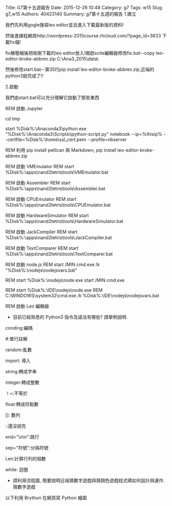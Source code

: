 Title: G7第十五週報告
Date: 2015-12-26 10:48
Category: g7
Tags: w15
Slug: g7_w15
Authors: 40423140
Summary: g7第十五週的報告
1.建立

我們先利用gogle搜尋leo editor並且進入下載最新版的資料!

然後進課程網頁http://wordpress-2015course.rhcloud.com/?page_id=3633 下載fix檔!


fix解壓縮後把剛剛下載的ieo editor放入!開啟scite編輯器修改fix.bat--copy leo-editor-broke-abbrev.zip C:\Ana3_2015\data\

然後修改start.bat--第35行pip install leo-editor-broke-abbrev.zip,近端的python3就完成了!!

2.啟動

我們由start.bat可以充分理解它啟動了那些東西

REM 啟動 Jupyter

cd tmp

start %Disk%:\Anaconda3\python.exe "%Disk%:\Anaconda3\Scripts\ipython-script.py" notebook --ip=%thisip% --certfile=%Disk%:\home\ssl_cert.pem --profile=nbserver

REM 利用 pip install pelilcan 與 Markdown,
pip install leo-editor-broke-abbrev.zip

REM 啟動 VMEmulator
REM start %Disk%:\apps\nand2tetris\tools\VMEmulator.bat

REM 啟動 Assembler
REM start %Disk%:\apps\nand2tetris\tools\Assembler.bat

REM 啟動 CPUEmulator
REM start %Disk%:\apps\nand2tetris\tools\CPUEmulator.bat

REM 啟動 HardwareSimulator
REM start %Disk%:\apps\nand2tetris\tools\HardwareSimulator.bat

REM 啟動 JackCompiler
REM start %Disk%:\apps\nand2tetris\tools\JackCompiler.bat

REM 啟動 TextComparer
REM start %Disk%:\apps\nand2tetris\tools\TextComparer.bat

REM 啟動 node.js
REM start /MIN cmd.exe /k "%Disk%:\nodejs\nodejsvars.bat"

REM start %Disk%:\nodejs\node.exe
start /MIN cmd.exe

REM start %Disk%:\IDE\nodejs\node.exe
REM C:\WINDOWS\system32\cmd.exe /k %Disk%:\IDE\nodejs\nodejsvars.bat

REM 啟動 Leo 編輯器

* 目前已經熟悉的 Python3 指令及語法有哪些? 請舉例說明.

conding:編碼

 #:單行註解

random:亂數

import: 導入

string:轉成字串

integer:轉成整數

！=:不等於

float:轉成符點數

[]: 數列

::還沒說完

end="\n\n":跳行

sep="符號":分隔符號

Len:計算行列的個數

while: 迴圈

* 請利用流程圖, 簡要說明近端猜數字遊戲與猜顏色遊戲程式碼如何設計與運作.
猜數字遊戲

以下利用 Brython 在網頁寫 Python 繪圖

<!-- 導入 brython.js -->

<script type="text/javascript" src="js/Brython3.2.3-20151122-082712/brython.js"></script>

<!-- 啟動 brython() -->

<script>
window.onload=function(){
brython(1);
}
</script>

<!-- 以下利用 Brython 程式執行繪圖 -->

<canvas id="plotarea" width="400" height="400"></canvas>

<script type="text/python3">
# 導入 doc
from browser import document as doc
from browser import console
import math

# 準備繪圖畫布
canvas = doc["plotarea"]
ctx = canvas.getContext("2d")

# 開始畫直線
ctx.beginPath()
ctx.lineWidth = 5
ctx.moveTo(175, 65)
ctx.lineTo(120, 120)
ctx.strokeStyle = "#008B00"
ctx.stroke()

ctx.beginPath()
ctx.lineWidth = 5
ctx.moveTo(225, 65)
ctx.lineTo(280, 120)
ctx.strokeStyle = "#008B00"
ctx.stroke()

ctx.beginPath()
ctx.lineWidth = 5
ctx.moveTo(280, 120)
ctx.lineTo(240,120)
ctx.strokeStyle ="#008B00"
ctx.stroke()

ctx.beginPath()
ctx.lineWidth = 5
ctx.moveTo(120,120)
ctx.lineTo(160,120)
ctx.strokeStyle = "#008B00"
ctx.stroke()

ctx.beginPath()
ctx.lineWidth = 5
ctx.moveTo(160,120)
ctx.lineTo(80,200 )
ctx.strokeStyle = "#008B00"
ctx.stroke()

ctx.beginPath()
ctx.lineWidth = 5
ctx.moveTo(80,200)
ctx.lineTo(120, 200)
ctx.strokeStyle = "#008B00"
ctx.stroke()

ctx.beginPath()
ctx.lineWidth = 5
ctx.moveTo(120, 200)
ctx.lineTo(40,280)
ctx.strokeStyle = "#008B00"
ctx.stroke()

ctx.beginPath()
ctx.lineWidth = 5
ctx.moveTo(40,280)
ctx.lineTo(360,280)
ctx.strokeStyle = "#008B00"
ctx.stroke()

ctx.beginPath()
ctx.lineWidth = 5
ctx.moveTo(240,120)
ctx.lineTo(320,200)
ctx.strokeStyle = "#008B00"
ctx.stroke()

ctx.beginPath()
ctx.lineWidth = 5
ctx.moveTo(320,200)
ctx.lineTo(280,200)
ctx.strokeStyle = "#008B00"
ctx.stroke()

ctx.beginPath()
ctx.lineWidth = 5
ctx.moveTo(280,200)
ctx.lineTo(360,280)
ctx.strokeStyle = "#008B00"
ctx.stroke()

ctx.beginPath()
ctx.lineWidth = 5
ctx.moveTo(160,280)
ctx.lineTo(160,360 )
ctx.strokeStyle = "#8B4726"
ctx.stroke()

ctx.beginPath()
ctx.lineWidth = 5
ctx.moveTo(240,280)
ctx.lineTo(240, 360)
ctx.strokeStyle = "#8B4726"
ctx.stroke()

ctx.beginPath()
ctx.lineWidth = 5
ctx.moveTo(160, 360)
ctx.lineTo(240,360 )
ctx.strokeStyle = "#8B4726"
ctx.stroke()

ctx.beginPath()
ctx.lineWidth = 5
ctx.moveTo(200,0)
ctx.lineTo(170,80)
ctx.strokeStyle = "#EE9A00"
ctx.stroke()

ctx.beginPath()
ctx.lineWidth = 5
ctx.moveTo(170, 80)
ctx.lineTo(240,24 )
ctx.strokeStyle = "#EE9A00"
ctx.stroke()

ctx.beginPath()
ctx.lineWidth = 5
ctx.moveTo(240,24)
ctx.lineTo(160,24 )
ctx.strokeStyle = "#EE9A00"
ctx.stroke()

ctx.beginPath()
ctx.lineWidth = 5
ctx.moveTo(160,24)
ctx.lineTo(230,80 )
ctx.strokeStyle = "#EE9A00"
ctx.stroke()

ctx.beginPath()
ctx.lineWidth = 5
ctx.moveTo(230,80)
ctx.lineTo(200,0 )
ctx.strokeStyle = "#EE9A00"
ctx.stroke()

ctx.beginPath()
ctx.lineWidth = 5
ctx.moveTo(102,308)
ctx.lineTo(102,360 )
ctx.strokeStyle = "#7D26CD"
ctx.stroke()

ctx.beginPath()
ctx.lineWidth = 5
ctx.moveTo(102,360)
ctx.lineTo(154,360 )
ctx.strokeStyle = "#7D26CD"
ctx.stroke()

ctx.beginPath()
ctx.lineWidth = 5
ctx.moveTo(154,360)
ctx.lineTo(154,308 )
ctx.strokeStyle = "#7D26CD"
ctx.stroke()

ctx.beginPath()
ctx.lineWidth = 5
ctx.moveTo(154,308)
ctx.lineTo(102,308 )
ctx.strokeStyle = "#7D26CD"
ctx.stroke()

ctx.beginPath()
ctx.lineWidth = 5
ctx.moveTo(128,308)
ctx.lineTo(128,360 )
ctx.strokeStyle = "#7D26CD"
ctx.stroke()

ctx.beginPath()
ctx.lineWidth = 5
ctx.moveTo(102,335)
ctx.lineTo(154,335 )
ctx.strokeStyle = "#7D26CD"
ctx.stroke()

x = 100
y = 100

</script>



